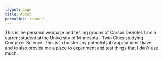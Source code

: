 ```yaml
---
layout: page
title: About
permalink: /about/
---
```


This is the personal webpage and testing ground of Carson DeSotel. 
I am a current student at the University of Minnesota - Twin Cities studying Computer Science.
This is to bolster any potential job applications I have and to also provide me a place to experiment and test things that I don't use much.
